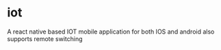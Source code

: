 # iot
A react native based IOT mobile application for both IOS and android also supports remote switching
